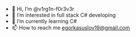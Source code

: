- 👋 Hi, I’m @v1rg1n-f0r3v3r
- 👀 I’m interested in full stack C# developing
- 🌱 I’m currently learning C#
- 📫 How to reach me egorkasuslov19@gmail.com

<!---
v1rg1n-f0r3v3r/v1rg1n-f0r3v3r is a ✨ special ✨ repository because its `README.md` (this file) appears on your GitHub profile.
You can click the Preview link to take a look at your changes.
--->
